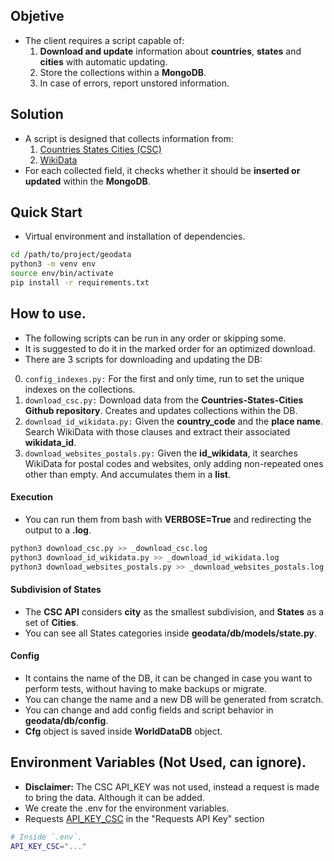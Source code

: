 ## Objetive
- The client requires a script capable of:
    1. **Download and update** information about **countries**, **states** and **cities** with automatic updating.
    2. Store the collections within a **MongoDB**.
    3. In case of errors, report unstored information.


## Solution
- A script is designed that collects information from:
    1. [Countries States Cities (CSC)](https://github.com/dr5hn/countries-states-cities-database/tree/master)
    2. [WikiData](https://www.wikidata.org/wiki/Wikidata:Main_Page)
- For each collected field, it checks whether it should be **inserted or updated** within the **MongoDB**.


## Quick Start
- Virtual environment and installation of dependencies.
```bash
cd /path/to/project/geodata
python3 -m venv env
source env/bin/activate
pip install -r requirements.txt
```

## How to use.
- The following scripts can be run in any order or skipping some.
- It is suggested to do it in the marked order for an optimized download.
- There are 3 scripts for downloading and updating the DB:
0. `config_indexes.py:` For the first and only time, run to set the unique indexes on the collections.
1. `download_csc.py:` Download data from the **Countries-States-Cities Github repository**. Creates and updates collections within the DB.
2. `download_id_wikidata.py:` Given the **country_code** and the **place name**. Search WikiData with those clauses and extract their associated **wikidata_id**.
3. `download_websites_postals.py:` Given the **id_wikidata**, it searches WikiData for postal codes and websites, only adding non-repeated ones other than empty. And accumulates them in a **list**.

#### Execution
- You can run them from bash with **VERBOSE=True** and redirecting the output to a **.log**.
```bash
python3 download_csc.py >> _download_csc.log
python3 download_id_wikidata.py >> _download_id_wikidata.log
python3 download_websites_postals.py >> _download_websites_postals.log
```

#### Subdivision of States
- The **CSC API** considers **city** as the smallest subdivision, and **States** as a set of **Cities**.
- You can see all States categories inside **geodata/db/models/state.py**.


#### Config
- It contains the name of the DB, it can be changed in case you want to perform tests, without having to make backups or migrate.
- You can change the name and a new DB will be generated from scratch.
- You can change and add config fields and script behavior in **geodata/db/config**.
- **Cfg** object is saved inside **WorldDataDB** object.


## Environment Variables (Not Used, can ignore).
- **Disclaimer:** The CSC API_KEY was not used, instead a request is made to bring the data. Although it can be added.
- We create the .env for the environment variables.
- Requests [API_KEY_CSC](https://countrystatecity.in/) in the "Requests API Key" section
```bash
# Inside `.env`.
API_KEY_CSC="..."
```
